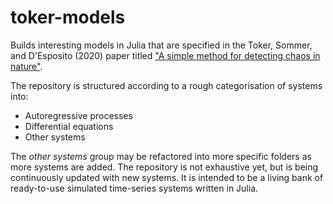 # toker-models
Builds interesting models in Julia that are specified in the Toker, Sommer, and D'Esposito (2020) paper titled ["A simple method for detecting chaos in nature"](https://www.nature.com/articles/s42003-019-0715-9).

The repository is structured according to a rough categorisation of systems into:

* Autoregressive processes
* Differential equations
* Other systems

The *other systems* group may be refactored into more specific folders as more systems are added. The repository is not exhaustive yet, but is being continuously updated with new systems. It is intended to be a living bank of ready-to-use simulated time-series systems written in Julia.
